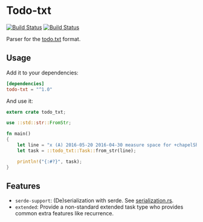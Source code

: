 # Todo-txt

[![Build Status](https://travis-ci.org/sanpii/todo-txt.svg?branch=master)](https://travis-ci.org/sanpii/todo-txt)
[![Build Status](https://gitlab.com/sanpi/todo-txt/badges/master/build.svg)](https://gitlab.com/sanpi/todo-txt/commits/master)

Parser for the [todo.txt](https://github.com/todotxt/todo.txt) format.

## Usage

Add it to your dependencies:

```toml
[dependencies]
todo-txt = "^1.0"
```

And use it:

```rust
extern crate todo_txt;

use ::std::str::FromStr;

fn main()
{
    let line = "x (A) 2016-05-20 2016-04-30 measure space for +chapelShelving @chapel due:2016-05-30";
    let task = ::todo_txt::Task::from_str(line);

    println!("{:#?}", task);
}
```

## Features

* `serde-support`: (De)serialization with serde. See
    [serialization.rs](examples/serialization.rs).
* `extended`: Provide a non-standard extended task type who provides common
    extra features like recurrence.
